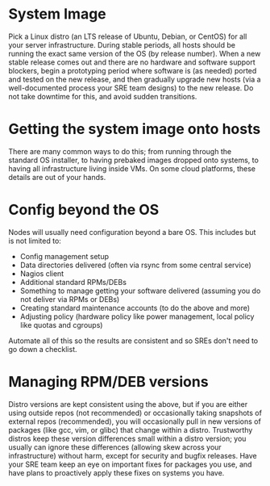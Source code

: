 # System Image
Pick a Linux distro (an LTS release of Ubuntu, Debian, or CentOS) for all your server infrastructure. During stable periods, all hosts should be running the exact same version of the OS (by release number). When a new stable release comes out and there are no hardware and software support blockers, begin a prototyping period where software is (as needed) ported and tested on the new release, and then gradually upgrade new hosts (via a well-documented process your SRE team designs) to the new release. Do not take downtime for this, and avoid sudden transitions.

# Getting the system image onto hosts
There are many common ways to do this; from running through the standard OS installer, to having prebaked images dropped onto systems, to having all infrastructure living inside VMs. On some cloud platforms, these details are out of your hands.

# Config beyond the OS
Nodes will usually need configuration beyond a bare OS. This includes but is not limited to:
* Config management setup
* Data directories delivered (often via rsync from some central service)
* Nagios client
* Additional standard RPMs/DEBs
* Something to manage getting your software delivered (assuming you do not deliver via RPMs or DEBs)
* Creating standard maintenance accounts (to do the above and more)
* Adjusting policy (hardware policy like power management, local policy like quotas and cgroups)

Automate all of this so the results are consistent and so SREs don't need to go down a checklist.

# Managing RPM/DEB versions
Distro versions are kept consistent using the above, but if you are either using outside repos (not recommended) or occasionally taking snapshots of external repos (recommended), you will occasionally pull in new versions of packages (like gcc, vim, or glibc) that change within a distro. Trustworthy distros keep these version differences small within a distro version; you usually can ignore these differences (allowing skew across your infrastructure) without harm, except for security and bugfix releases. Have your SRE team keep an eye on important fixes for packages you use, and have plans to proactively apply these fixes on systems you have.
